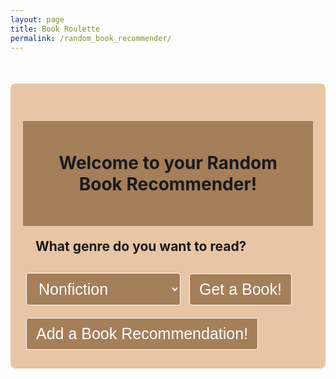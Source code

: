 ```yaml
---
layout: page 
title: Book Roulette
permalink: /random_book_recommender/
---
```

<style>
    .container {
        max-width: 600px;
        margin: 50px auto;
        padding: 20px;
        background-color: #E8C5A4;
        border-radius: 8px;
    }

    h1 {
        background: #a57e5a/*#6e8a60*/;
        padding: 50px;
        font-size: 2em;
        text-align: center;
    }

    h2 {
        margin: 20px;
        font-size: 1.5em:
    }

    /*input {
        padding: 15px;
    }*/

    ul {
        list-style-position: inside;
        gap: 16px;
        font-size: 18px;
        color: #E5E7EB;
    }

    select, button {
        padding: 10px 15px;
        font-size: 25px;
        margin: 10px 5px;
        border: 1px solid;
        color: white;
        background-color: #a57e5a;
        /*border-color: white;*/
        border-radius: 4px;
        cursor: pointer;
    }

    select:focus, button:hover {
        background-color: #500A0A/*#72db8e*/;
        transition: 0.3s;   
    }

    .book_details {
        margin-top: 20px;
        text-align: center;
        display: flex;
        align-items: center;
    }

    .book_cover {
        max-width: 200px;
        margin: 10px auto;
        display: flex;
        align-items: center;
        border-width: 8px;
        border-color: #eda579;
    }

    .description {
        font-size: 0.9em;
        margin: 10px 0;
    }

    .start_over {
        margin-top: 20px;
        /*background-color:*/
        color: white;
        border: none;
        padding: 10px 15px;
        cursor: pointer;
        border-radius: 4px;
    }

    .start_over:hover {
        /*background-color:*/
    }

    input, textarea {
        width: 75%;
        padding: 10px;
        margin-bottom: 10px;
        border: 1px solid #ccc;
        border-radius: 4px;
        font-size: 14px;
    }
</style>
<html>
    <div class="container">
        <h1>Welcome to your Random Book Recommender!</h1>
        <div id="genre_selection">
            <h2>What genre do you want to read?</h2>
            <select id="genre">
                <option value="nonfiction">Nonfiction</option>
                <option value="historical_fiction">Historical Fiction</option>
                <option value="suspense_thriller">Suspense/Thriller</option>
                <option value="fantasy">Fantasy</option>
                <option value="romance">Romance</option>
                <option value="dystopian">Dystopian</option>
                <option value="classic">Classics</option>
                <option value="mystery">Mystery</option>
            </select>
            <button id="getRandomBookButton" onclick="getRandomBook()">Get a Book!</button>
        </div>
        <div id="book_display" class="book_details" style="display: none;">
            <div class="book_cover"><img id="book_cover" alt="Book Cover"></div>
            <h2 id="book_title"></h2>
            <h3 id="book_author"></h3>
            <p id="book_description" class="description"></p>
            <button class="start_over" id="startOver" onclick="startOver()">Get a Different Book</button>
        </div>
        <!--This section is the display for adding a bookrec-->
        <div id="addBookRec">
            <button onclick="inputBookRec()">Add a Book Recommendation!</button>
        </div>
        <div id="input_bookrec" class="bookrec_table" style="display: none;">
            <form id="bookRecForm">
                <p><label>
                    Book Title:
                    <input type="text" name="title" id="title" placeholder="Enter Book Title" required>
                </label></p>
                <p><label>
                    Author:
                    <input type="text" name="author" id="author" placeholder="Enter Book Author" required>
                </label></p>
                <p><label>
                    Genre:
                    <!--<input type="text" name="genre" id="genre" required>-->
                    <select name="genre" id="genre" required>
                        <option value="nonfiction">Nonfiction</option>
                        <option value="historical_fiction">Historical Fiction</option>
                        <option value="suspense_thriller">Suspense/Thriller</option>
                        <option value="fantasy">Fantasy</option>
                        <option value="romance">Romance</option>
                        <option value="dystopian">Dystopian</option>
                        <option value="classic">Classics</option>
                        <option value="mystery">Mystery</option>
                    </select>
                </label></p>
                <p><label>
                    Description:
                    <textarea type="text" name="description" rows="5" id="description" placeholder="Enter a short summary of the book" required></textarea>
                </label></p>
                <p><label>
                    Book Cover Image URL:
                    <input type="url" name="cover_url" id="cover_url" placeholder="Enter Book Cover Image URL" required>
                </label></p>
                <p>
                    <button type="button" id="addBookRecButton" onclick="addBookRec()">Done</button>
                    <button type="button" id="deleteBookRecButton" onclick="deleteBookRec()">Delete</button>
                    <button type="button" id="updateBookRecButton" onclick="updateBookRec()">Update</button>
                    <button type="button" id="saveEditsButton" onclick="saveEdits()" style="display: none;">Save Edits</button>
                </p>
            </form>
        </div>
    </div>

<script type="module">
    import {pythonURI, fetchOptions} from '{{site.baseurl}}/assets/js/api/config.js';
    //The genreMap object maps the dropdown values (nonfiction, historical_fiction, etc.) to terms recognized by the bookdb API (e.g., "Nonfiction", "Suspense/Thriller").

    const genreMap = {
        nonfiction: "Nonfiction",
        historical_fiction: "Historical Fiction",
        suspense_thriller: "Suspense/Thriller",
        fantasy: "Fantasy",
        romance: "Romance",
        dystopian: "Dystopian",
        classic: "Classics",
        mystery: "Mystery"
    };
    //
    let lastAddedBookId = null; //for deleting the book by last ID
    let lastAddedBookData = null; //for updating the last book

    function getRandomBook() {
    //Get the selected genre from the dropdown
    //const genre = document.getElementById("genre").value;
    const genreKey = document.getElementById("genre").value;
    const query = genreMap[genreKey] || "Nonfiction"; // Fallback to "fiction" if genre not mapped
    //
    //Build the API URL with the selected genre as a query parameter
    //const apiUrl = `${pythonURI}/api/random_book?genre=${encodeURIComponent(query)}`;
    const apiUrl = `${pythonURI}/api/random_bookrec?genre=${encodeURIComponent(query)}`;
    //Fetch data from the backend API
    fetch(apiUrl, fetchOptions) // Flask server endpoint
        .then((response) => {

                if (!response.ok) {
                    throw new Error('No books found for the selected genre.');
                }
                return response.json();
            })
            .then((book) => {
                displayBook(book); // Display the book details on the page
            })
            .catch((error) => {
                console.error("Error fetching data:", error);
                alert("An error occurred while fetching the book. Please try again.");
            });
    }
    function displayBook(book) {
        const { title, author, description, image_cover } = book;
        document.getElementById("book_title").innerText = title;
        document.getElementById("book_author").innerText = `By: ${author}`;
        document.getElementById("book_description").innerText = description;
        document.getElementById("book_cover").src = image_cover;
        document.getElementById("book_cover").style.display = image_cover ? "block" : "none";
        document.getElementById("genre_selection").style.display = "none";
        document.getElementById("book_display").style.display = "block";
    }
    function startOver() { //redirects the book display back to the default display
        document.getElementById("genre_selection").style.display = "block";
        document.getElementById("book_display").style.display = "none";
    }

    //Adding, Updating, Deleting Book Reccomendations Section

    // Function to display the book recommendation input form
    function inputBookRec() {
        document.getElementById("input_bookrec").style.display = "block";
        document.getElementById("add_bookrec").style.display = "none";
    }

    // Function to add a book recommendation
    function addBookRec() { 
        const title = document.getElementById('title').value;
        const author = document.getElementById('author').value;
        const genre = document.getElementById('genre').value;
        const description = document.getElementById('description').value;
        const coverUrl = document.getElementById('cover_url').value;
        const bookRec = { 
            title: title,
            author: author,
            genre: genre,
            description: description,
            cover_url: coverUrl 
        };

        // Send a POST request to add the book recommendation
        fetch(`${pythonURI}/api/add_bookrec`, {
            ...fetchOptions,
            method: 'POST',
            body: JSON.stringify(bookRec)
        })
        .then(response => response.json())
        .then(data => {
            if (data.success) {
                alert('Book recommendation added successfully!');
                lastAddedBookId = data.id; // Store the ID of the added book
                lastAddedBookData = { ...bookRec, id: data.id }; // Store the data of the added book
                clearForm();
            } else {
                alert('Failed to add book recommendation.');
            }
        })
        .catch(error => {
            console.error('Error:', error);
            alert('An error occurred while adding the book recommendation.');
        });
    }
    // Function to delete the last entered book recommendation
    function deleteBookRec() {
        if (lastAddedBookId === null) {
            alert('No book recommendation to delete.');
            return;
        }
        // Send a DELETE request to delete the book recommendation
        fetch(`${pythonURI}/api/delete_bookrec/${lastAddedBookId}`, {
            ...fetchOptions,
            method: 'DELETE'

        })
        .then(response => response.json())
        .then(data => {
            if (data.message === 'Book deleted successfully') {
                alert('Book recommendation deleted successfully!');
                clearForm();
            } else {
                alert('Failed to delete book recommendation.');
            }
        })
        .catch(error => {
            console.error('Error:', error);
            alert('An error occurred while deleting the book recommendation.');
        });
    }
    // Function to update the last added book recommendation
    function updateBookRec() {
        if (lastAddedBookData === null) {
            alert('No book recommendation to update.');
            return;
        }
        // Populate the form with the last added book data
        document.getElementById('title').value = lastAddedBookData.title;
        document.getElementById('author').value = lastAddedBookData.author;
        document.getElementById('genre').value = lastAddedBookData.genre;
        document.getElementById('description').value = lastAddedBookData.description;
        document.getElementById('cover_url').value = lastAddedBookData.cover_url;
        // Display the save edits button
        document.getElementById('saveEditsButton').style.display = 'block';
    }
    // Function to save the edits made to the book recommendation
    function saveEdits() {
        const title = document.getElementById('title').value;
        const author = document.getElementById('author').value;
        const genre = document.getElementById('genre').value;
        const description = document.getElementById('description').value;
        const coverUrl = document.getElementById('cover_url').value;

        const updatedBookRec = { 
            title: title,
            author: author,
            genre: genre,
            description: description,
            cover_url: coverUrl 
        };

        // Send a PUT request to update the book recommendation
        fetch(`${pythonURI}/api/update_bookrec/${lastAddedBookId}`, {
            ...fetchOptions,
            method: 'PUT',
            body: JSON.stringify(updatedBookRec)
        })
        .then(response => response.json())
        .then(data => {
            if (data.success) {
                alert('Book recommendation updated successfully!');
                lastAddedBookData = { ...updatedBookRec, id: lastAddedBookId }; // Update the stored data
                clearForm();
            } else {
                alert('Failed to update book recommendation.');
            }
        })
        .catch(error => {
            console.error('Error:', error);
            alert('An error occurred while updating the book recommendation.');
        });
    }

    // Function to clear the form after submitting a book recommendation
    function clearForm() { 
        document.getElementById('title').value = '';
        document.getElementById('author').value = '';
        document.getElementById('genre').value = '';
        document.getElementById('description').value = '';
        document.getElementById('cover_url').value = '';
        document.getElementById("input_bookrec").style.display = "none";
        document.getElementById("add_bookrec").style.display = "block";
        document.getElementById('saveEditsButton').style.display = 'none';
        lastAddedBookId = null;
        lastAddedBookData = null;
    }
    // Event listeners for various buttons
    document.getElementById('getRandomBookButton').addEventListener('click', getRandomBook);
    document.getElementById('startOver').addEventListener('click', startOver);
    document.getElementById('addBookRec').addEventListener('click', inputBookRec);
    document.getElementById('addBookRecButton').addEventListener('click', addBookRec);
    document.getElementById('deleteBookRecButton').addEventListener('click', deleteBookRec);
    document.getElementById('updateBookRecButton').addEventListener('click', updateBookRec);
    document.getElementById('saveEditsButton').addEventListener('click', saveEdits);
</script>
</html>
